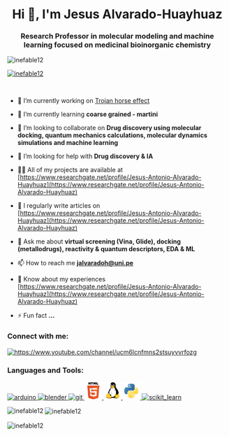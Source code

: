 <h1 align="center">Hi 👋, I'm Jesus Alvarado-Huayhuaz</h1>
<h3 align="center">Research Professor in molecular modeling and machine learning focused on medicinal bioinorganic chemistry</h3>

<p align="left"> <img src="https://komarev.com/ghpvc/?username=inefable12&label=Profile%20views&color=0e75b6&style=flat" alt="inefable12" /> </p>

<p align="left"> <a href="https://github.com/ryo-ma/github-profile-trophy"><img src="https://github-profile-trophy.vercel.app/?username=inefable12" alt="inefable12" /></a> </p>

<p align="left"> <a href="https://twitter.com/" target="blank"><img src="https://img.shields.io/twitter/follow/?logo=twitter&style=for-the-badge" alt="" /></a> </p>

- 🔭 I’m currently working on [Trojan horse effect](https://www.researchgate.net/project/Trojan-Horse-Effect)

- 🌱 I’m currently learning **coarse grained - martini**

- 👯 I’m looking to collaborate on **Drug discovery using molecular docking, quantum mechanics calculations, molecular dynamics simulations and machine learning**

- 🤝 I’m looking for help with **Drug discovery & IA**

- 👨‍💻 All of my projects are available at [https://www.researchgate.net/profile/Jesus-Antonio-Alvarado-Huayhuaz](https://www.researchgate.net/profile/Jesus-Antonio-Alvarado-Huayhuaz)

- 📝 I regularly write articles on [https://www.researchgate.net/profile/Jesus-Antonio-Alvarado-Huayhuaz](https://www.researchgate.net/profile/Jesus-Antonio-Alvarado-Huayhuaz)

- 💬 Ask me about **virtual screening (Vina, Glide), docking (metallodrugs), reactivity & quantum descriptors, EDA & ML**

- 📫 How to reach me **jalvaradoh@uni.pe**

- 📄 Know about my experiences [https://www.researchgate.net/profile/Jesus-Antonio-Alvarado-Huayhuaz](https://www.researchgate.net/profile/Jesus-Antonio-Alvarado-Huayhuaz)

- ⚡ Fun fact **...**

<h3 align="left">Connect with me:</h3>
<p align="left">
<a href="https://www.youtube.com/c/https://www.youtube.com/channel/ucm6lcnfmns2stsuyvvrfozg" target="blank"><img align="center" src="https://raw.githubusercontent.com/rahuldkjain/github-profile-readme-generator/master/src/images/icons/Social/youtube.svg" alt="https://www.youtube.com/channel/ucm6lcnfmns2stsuyvvrfozg" height="30" width="40" /></a>
</p>

<h3 align="left">Languages and Tools:</h3>
<p align="left"> <a href="https://www.arduino.cc/" target="_blank" rel="noreferrer"> <img src="https://cdn.worldvectorlogo.com/logos/arduino-1.svg" alt="arduino" width="40" height="40"/> </a> <a href="https://www.blender.org/" target="_blank" rel="noreferrer"> <img src="https://download.blender.org/branding/community/blender_community_badge_white.svg" alt="blender" width="40" height="40"/> </a> <a href="https://git-scm.com/" target="_blank" rel="noreferrer"> <img src="https://www.vectorlogo.zone/logos/git-scm/git-scm-icon.svg" alt="git" width="40" height="40"/> </a> <a href="https://www.w3.org/html/" target="_blank" rel="noreferrer"> <img src="https://raw.githubusercontent.com/devicons/devicon/master/icons/html5/html5-original-wordmark.svg" alt="html5" width="40" height="40"/> </a> <a href="https://www.linux.org/" target="_blank" rel="noreferrer"> <img src="https://raw.githubusercontent.com/devicons/devicon/master/icons/linux/linux-original.svg" alt="linux" width="40" height="40"/> </a> <a href="https://www.python.org" target="_blank" rel="noreferrer"> <img src="https://raw.githubusercontent.com/devicons/devicon/master/icons/python/python-original.svg" alt="python" width="40" height="40"/> </a> <a href="https://scikit-learn.org/" target="_blank" rel="noreferrer"> <img src="https://upload.wikimedia.org/wikipedia/commons/0/05/Scikit_learn_logo_small.svg" alt="scikit_learn" width="40" height="40"/> </a> </p>

<p><img align="left" src="https://github-readme-stats.vercel.app/api/top-langs?username=inefable12&show_icons=true&locale=en&layout=compact" alt="inefable12" /></p>

<p>&nbsp;<img align="center" src="https://github-readme-stats.vercel.app/api?username=inefable12&show_icons=true&locale=en" alt="inefable12" /></p>

<p><img align="center" src="https://github-readme-streak-stats.herokuapp.com/?user=inefable12&" alt="inefable12" /></p>
